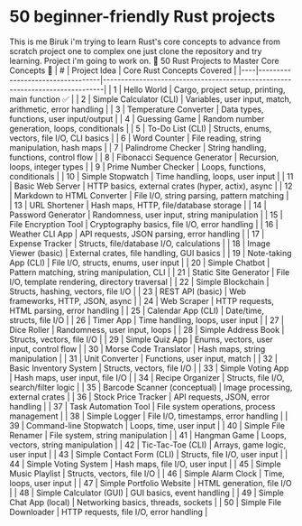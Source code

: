 # 50 beginner-friendly Rust projects
This is me Biruk i'm trying to learn Rust's core concepts to advance from scratch project one to complex one just clone the repository and try learning.
Project i'm going to work on.
🚀 50 Rust Projects to Master Core Concepts 🦀
| #  | Project Idea                      | Core Rust Concepts Covered                                                   |
|----|----------------------------------|------------------------------------------------------------------------------|
| 1  | Hello World                      | Cargo, project setup, printing, main function  ✅                              |
| 2  | Simple Calculator (CLI)         | Variables, user input, match, arithmetic, error handling                     |
| 3  | Temperature Converter           | Data types, functions, user input/output                                     |
| 4  | Guessing Game                   | Random number generation, loops, conditionals                                |
| 5  | To-Do List (CLI)                | Structs, enums, vectors, file I/O, CLI basics                                |
| 6  | Word Counter                    | File reading, string manipulation, hash maps                                 |
| 7  | Palindrome Checker             | String handling, functions, control flow                                     |
| 8  | Fibonacci Sequence Generator   | Recursion, loops, integer types                                              |
| 9  | Prime Number Checker           | Loops, functions, conditionals                                               |
| 10 | Simple Stopwatch               | Time handling, loops, user input                                             |
| 11 | Basic Web Server               | HTTP basics, external crates (hyper, actix), async                           |
| 12 | Markdown to HTML Converter     | File I/O, string parsing, pattern matching                                   |
| 13 | URL Shortener                  | Hash maps, HTTP, file/database storage                                       |
| 14 | Password Generator             | Randomness, user input, string manipulation                                  |
| 15 | File Encryption Tool           | Cryptography basics, file I/O, error handling                                |
| 16 | Weather CLI App                | API requests, JSON parsing, error handling                                   |
| 17 | Expense Tracker                | Structs, file/database I/O, calculations                                     |
| 18 | Image Viewer (basic)           | External crates, file handling, GUI basics                                   |
| 19 | Note-taking App (CLI)          | File I/O, structs, enums, user input                                         |
| 20 | Simple Chatbot                 | Pattern matching, string manipulation, CLI                                   |
| 21 | Static Site Generator          | File I/O, template rendering, directory traversal                            |
| 22 | Simple Blockchain              | Structs, hashing, vectors, file I/O                                          |
| 23 | REST API (basic)               | Web frameworks, HTTP, JSON, async                                            |
| 24 | Web Scraper                    | HTTP requests, HTML parsing, error handling                                  |
| 25 | Calendar App (CLI)            | Date/time, structs, file I/O                                                 |
| 26 | Timer App                      | Time handling, loops, user input                                             |
| 27 | Dice Roller                    | Randomness, user input, loops                                                |
| 28 | Simple Address Book            | Structs, vectors, file I/O                                                   |
| 29 | Simple Quiz App                | Enums, vectors, user input, control flow                                     |
| 30 | Morse Code Translator          | Hash maps, string manipulation                                               |
| 31 | Unit Converter                 | Functions, user input, match                                                 |
| 32 | Basic Inventory System         | Structs, vectors, file I/O                                                   |
| 33 | Simple Voting App              | Hash maps, user input, file I/O                                              |
| 34 | Recipe Organizer               | Structs, file I/O, search/filter logic                                       |
| 35 | Barcode Scanner (conceptual)   | Image processing, external crates                                            |
| 36 | Stock Price Tracker            | API requests, JSON, error handling                                           |
| 37 | Task Automation Tool           | File system operations, process management                                   |
| 38 | Simple Logger                  | File I/O, timestamps, error handling                                         |
| 39 | Command-line Stopwatch         | Loops, time, user input                                                      |
| 40 | Simple File Renamer            | File system, string manipulation                                             |
| 41 | Hangman Game                   | Loops, vectors, string manipulation                                          |
| 42 | Tic-Tac-Toe (CLI)              | Arrays, game logic, user input                                               |
| 43 | Simple Contact Form (CLI)      | Structs, file I/O, user input                                                |
| 44 | Simple Voting System           | Hash maps, file I/O, user input                                              |
| 45 | Simple Music Playlist          | Structs, vectors, file I/O                                                   |
| 46 | Simple Alarm Clock             | Time, loops, user input                                                      |
| 47 | Simple Portfolio Website       | HTML generation, file I/O                                                    |
| 48 | Simple Calculator (GUI)        | GUI basics, event handling                                                   |
| 49 | Simple Chat App (local)        | Networking basics, threads, sockets                                          |
| 50 | Simple File Downloader         | HTTP requests, file I/O, error handling                                      |

